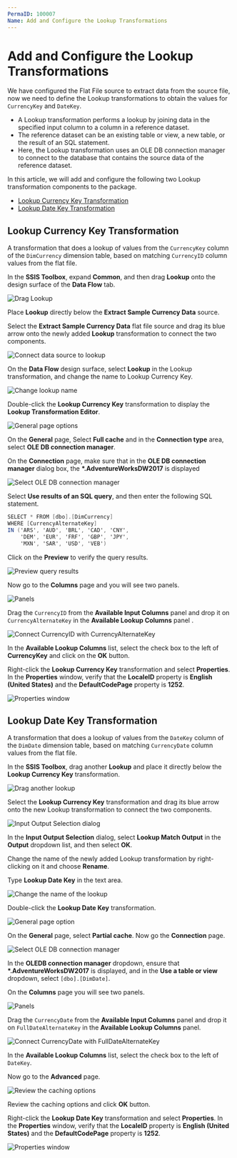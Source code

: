 ```yaml
---
PermaID: 100007
Name: Add and Configure the Lookup Transformations
---
```


# Add and Configure the Lookup Transformations

We have configured the Flat File source to extract data from the source file, now we need to define the Lookup transformations to obtain the values for `CurrencyKey` and `DateKey`. 

 - A Lookup transformation performs a lookup by joining data in the specified input column to a column in a reference dataset. 
 - The reference dataset can be an existing table or view, a new table, or the result of an SQL statement. 
 - Here, the Lookup transformation uses an OLE DB connection manager to connect to the database that contains the source data of the reference dataset.

In this article, we will add and configure the following two Lookup transformation components to the package.

 - [Lookup Currency Key Transformation](#lookup-currency-key-transformation)
 - [Lookup Date Key Transformation](#lookup-date-key-transformation)

## Lookup Currency Key Transformation

A transformation that does a lookup of values from the `CurrencyKey` column of the `DimCurrency` dimension table, based on matching `CurrencyID` column values from the flat file.

In the **SSIS Toolbox**, expand **Common**, and then drag **Lookup** onto the design surface of the **Data Flow** tab. 

<img src="images/lookup-transformations-1.png" alt="Drag Lookup">

Place **Lookup** directly below the **Extract Sample Currency Data** source.

Select the **Extract Sample Currency Data** flat file source and drag its blue arrow onto the newly added **Lookup** transformation to connect the two components.

<img src="images/lookup-transformations-2.png" alt="Connect data source to lookup">

On the **Data Flow** design surface, select **Lookup** in the Lookup transformation, and change the name to Lookup Currency Key.

<img src="images/lookup-transformations-3.png" alt="Change lookup name">

Double-click the **Lookup Currency Key** transformation to display the **Lookup Transformation Editor**.

<img src="images/lookup-transformations-4.png" alt="General page options">

On the **General** page, Select **Full cache** and in the **Connection type** area, select **OLE DB connection manager**.

On the **Connection** page, make sure that in the **OLE DB connection manager** dialog box, the **\*.AdventureWorksDW2017** is displayed

<img src="images/lookup-transformations-5.png" alt="Select OLE DB connection manager">

Select **Use results of an SQL query**, and then enter the following SQL statement.

```csharp
SELECT * FROM [dbo].[DimCurrency]
WHERE [CurrencyAlternateKey]
IN ('ARS', 'AUD', 'BRL', 'CAD', 'CNY',
    'DEM', 'EUR', 'FRF', 'GBP', 'JPY',
    'MXN', 'SAR', 'USD', 'VEB')
```

Click on the **Preview** to verify the query results.

<img src="images/lookup-transformations-6.png" alt="Preview query results">

Now go to the **Columns** page and you will see two panels.

<img src="images/lookup-transformations-7.png" alt="Panels">

Drag the `CurrencyID` from the **Available Input Columns** panel and drop it on `CurrencyAlternateKey` in the **Available Lookup Columns** panel .

<img src="images/lookup-transformations-8.png" alt="Connect CurrencyID with CurrencyAlternateKey">

In the **Available Lookup Columns** list, select the check box to the left of **CurrencyKey** and click on the **OK** button.

Right-click the **Lookup Currency Key** transformation and select **Properties**. In the **Properties** window, verify that the **LocaleID** property is **English (United States)** and the **DefaultCodePage** property is **1252**.

<img src="images/lookup-transformations-9.png" alt="Properties window">

## Lookup Date Key Transformation

A transformation that does a lookup of values from the `DateKey` column of the `DimDate` dimension table, based on matching `CurrencyDate` column values from the flat file.

In the **SSIS Toolbox**, drag another **Lookup** and place it directly below the **Lookup Currency Key** transformation.

<img src="images/lookup-transformations-10.png" alt="Drag another lookup">

Select the **Lookup Currency Key** transformation and drag its blue arrow onto the new Lookup transformation to connect the two components.

<img src="images/lookup-transformations-11.png" alt="Input Output Selection dialog">

In the **Input Output Selection** dialog, select **Lookup Match Output** in the **Output** dropdown list, and then select **OK**.

Change the name of the newly added Lookup transformation by right-clicking on it and choose **Rename**.

Type **Lookup Date Key** in the text area.

<img src="images/lookup-transformations-12.png" alt="Change the name of the lookup">

Double-click the **Lookup Date Key** transformation.

<img src="images/lookup-transformations-13.png" alt="General page option">

On the **General** page, select **Partial cache**. Now go the **Connection** page.

<img src="images/lookup-transformations-14.png" alt="Select OLE DB connection manager">

In the **OLEDB connection manager** dropdown, ensure that **\*.AdventureWorksDW2017** is displayed, and in the **Use a table or view** dropdown, select `[dbo].[DimDate]`.

On the **Columns** page you will see two panels.

<img src="images/lookup-transformations-15.png" alt="Panels">

Drag the `CurrencyDate` from the **Available Input Columns** panel and drop it on `FullDateAlternateKey` in the **Available Lookup Columns** panel.

<img src="images/lookup-transformations-16.png" alt="Connect CurrencyDate with FullDateAlternateKey">

In the **Available Lookup Columns** list, select the check box to the left of `DateKey`.

Now go to the **Advanced** page.

<img src="images/lookup-transformations-17.png" alt="Review the caching options"> 

Review the caching options and click **OK** button.

Right-click the **Lookup Date Key** transformation and select **Properties**. In the **Properties** window, verify that the **LocaleID** property is **English (United States)** and the **DefaultCodePage** property is **1252**.

<img src="images/lookup-transformations-18.png" alt="Properties window"> 
